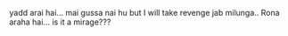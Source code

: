 yadd arai hai...
mai gussa nai hu but I will take revenge jab milunga.. 
Rona araha hai...
is it a mirage??? 
